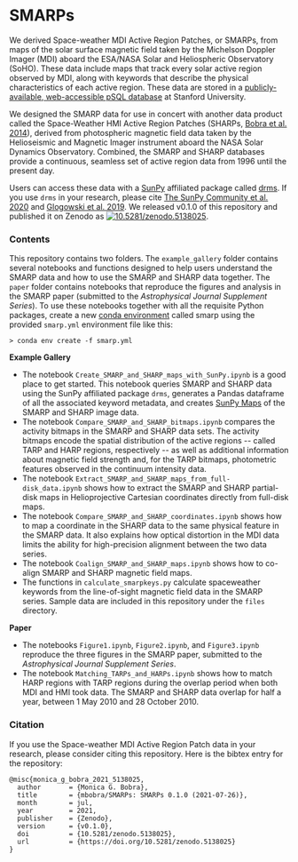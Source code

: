 SMARPs
======
We derived Space-weather MDI Active Region Patches, or SMARPs, from maps of the solar surface magnetic field taken by the Michelson Doppler Imager (MDI) aboard the ESA/NASA Solar and Heliospheric Observatory (SoHO). These data include maps that track every solar active region observed by MDI, along with keywords that describe the physical characteristics of each active region. These data are stored in a [publicly-available, web-accessible pSQL database](http://jsoc.stanford.edu/ajax/lookdata.html) at Stanford University.

We designed the SMARP data for use in concert with another data product called the Space-Weather HMI Active Region Patches (SHARPs, [Bobra et al. 2014](https://doi.org/10.1007/s11207-014-0529-3)), derived from photospheric magnetic field data taken by the Helioseismic and Magnetic Imager instrument aboard the NASA Solar Dynamics Observatory. Combined, the SMARP and SHARP databases provide a continuous, seamless set of active region data from 1996 until the present day. 

Users can access these data with a [SunPy](https://sunpy.org/) affiliated package called [drms](https://drms.readthedocs.io/en/stable/). If you use `drms` in your research, please cite [The SunPy Community et al. 2020](https://dx.doi.org/10.3847/1538-4357/ab4f7a) and [Glogowski et al. 2019](https://joss.theoj.org/papers/10.21105/joss.01614). We released v0.1.0 of this repository and published it on Zenodo as [![10.5281/zenodo.5138025](https://zenodo.org/badge/DOI/10.5281/zenodo.5138025.svg)](https://doi.org/10.5281/zenodo.5138025).

### Contents

This repository contains two folders. The `example_gallery` folder contains several notebooks and functions designed to help users understand the SMARP data and how to use the SMARP and SHARP data together. The `paper` folder contains notebooks that reproduce the figures and analysis in the SMARP paper (submitted to the *Astrophysical Journal Supplement Series*). To use these notebooks together with all the requisite Python packages, create a new [conda environment](https://docs.conda.io/projects/conda/en/latest/user-guide/tasks/manage-environments.html#creating-an-environment-from-an-environment-yml-file) called smarp using the provided `smarp.yml` environment file like this:

```
> conda env create -f smarp.yml
```

**Example Gallery**

* The notebook `Create_SMARP_and_SHARP_maps_with_SunPy.ipynb` is a good place to get started. This notebook queries SMARP and SHARP data using the SunPy affiliated package `drms`, generates a Pandas dataframe of all the associated keyword metadata, and creates [SunPy Maps](https://docs.sunpy.org/en/stable/code_ref/map.html) of the SMARP and SHARP image data.
* The notebook `Compare_SMARP_and_SHARP_bitmaps.ipynb` compares the activity bitmaps in the SMARP and SHARP data sets. The activity bitmaps encode the spatial distribution of the active regions -- called TARP and HARP regions, respectively -- as well as additional information about magnetic field strength and, for the TARP bitmaps, photometric features observed in the continuum intensity data.
* The notebook `Extract_SMARP_and_SHARP_maps_from_full-disk_data.ipynb` shows how to extract the SMARP and SHARP partial-disk maps in Helioprojective Cartesian coordinates directly from full-disk maps.
* The notebook `Compare_SMARP_and_SHARP_coordinates.ipynb` shows how to map a coordinate in the SHARP data to the same physical feature in the SMARP data. It also explains how optical distortion in the MDI data limits the ability for high-precision alignment between the two data series.
* The notebook `Coalign_SMARP_and_SHARP_maps.ipynb` shows how to co-align SMARP and SHARP magnetic field maps.
* The functions in `calculate_smarpkeys.py` calculate spaceweather keywords from the line-of-sight magnetic field data in the SMARP series. Sample data are included in this repository under the `files` directory.

**Paper**

* The notebooks `Figure1.ipynb`, `Figure2.ipynb`, and `Figure3.ipynb` reproduce the three figures in the SMARP paper, submitted to the *Astrophysical Journal Supplement Series*.
* The notebook `Matching_TARPs_and_HARPs.ipynb` shows how to match HARP regions with TARP regions during the overlap period when both MDI and HMI took data. The SMARP and SHARP data overlap for half a year, between 1 May 2010 and 28 October 2010.

### Citation

If you use the Space-weather MDI Active Region Patch data in your research, please consider citing this repository. Here is the bibtex entry for the repository:

```
@misc{monica_g_bobra_2021_5138025,
  author       = {Monica G. Bobra},
  title        = {mbobra/SMARPs: SMARPs 0.1.0 (2021-07-26)},
  month        = jul,
  year         = 2021,
  publisher    = {Zenodo},
  version      = {v0.1.0},
  doi          = {10.5281/zenodo.5138025},
  url          = {https://doi.org/10.5281/zenodo.5138025}
}
```